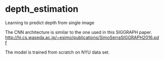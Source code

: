 # depth_estimation
Learning to predict depth from single image

The CNN architecture is similar to the one used in this SIGGRAPH paper.
http://hi.cs.waseda.ac.jp/~esimo/publications/SimoSerraSIGGRAPH2016.pdf

The model is trained from scratch on NYU data set.
